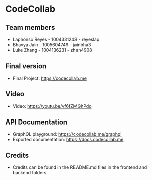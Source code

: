 # CodeCollab

## Team members

-   Laphonso Reyes - 1004331243 - reyeslap
-   Bhavya Jain - 1005604749 - jainbha3
-   Luke Zhang - 1004136231 - zhan4908

## Final version

-   Final Project: https://codecollab.me

## Video

-   Video: https://youtu.be/vf6fZMGhPdo

## API Documentation

-   GraphQL playground: https://codecollab.me/graphql
-   Exported documentation: https://docs.codecollab.me

## Credits

-   Credits can be found in the README.md files in the frontend and backend folders
